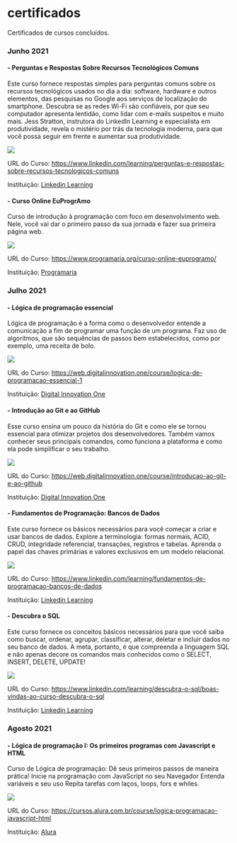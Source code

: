 # certificados

Certificados de cursos concluídos.


###  Junho 2021

#### - Perguntas e Respostas Sobre Recursos Tecnológicos Comuns

Este curso fornece respostas simples para perguntas comuns sobre os recursos tecnológicos usados no dia a dia: software, hardware e outros elementos, das pesquisas no Google aos serviços de localização do smartphone. Descubra se as redes Wi-Fi são confiáveis, por que seu computador apresenta lentidão, como lidar com e-mails suspeitos e muito mais. Jess Stratton, instrutora do LinkedIn Learning e especialista em produtividade, revela o mistério por trás da tecnologia moderna, para que você possa seguir em frente e aumentar sua produtividade.

![](certificados/perguntas-tecnologia.png)

URL do Curso: https://www.linkedin.com/learning/perguntas-e-respostas-sobre-recursos-tecnologicos-comuns


Instituição: [Linkedin Learning](https://www.linkedin.com/learning)

#### - Curso Online EuProgrAmo

Curso de introdução à programação com foco em desenvolvimento web. Nele, você vai dar o primeiro passo da sua jornada e fazer sua primeira página web.

![](certificados/eu-programo-programaria.png)

URL do Curso: https://www.programaria.org/curso-online-euprogramo/


Instituição: [Programaria](https://www.programaria.org)


###  Julho 2021

#### - Lógica de programação essencial

Lógica de programação é a forma como o desenvolvedor entende a comunicação a fim de programar uma função de um programa. Faz uso de algoritmos, que são sequências de passos bem estabelecidos, como por exemplo, uma receita de bolo.

![](certificados/logica-programacao-dio.png)

URL do Curso: https://web.digitalinnovation.one/course/logica-de-programacao-essencial-1

Instituição: [Digital Innovation One](https://digitalinnovation.one/)

#### - Introdução ao Git e ao GitHub

Esse curso ensina um pouco da história do Git e como ele se tornou essencial para otimizar projetos dos desenvolvedores. Também vamos conhecer seus principais comandos, como funciona a plataforma e como ela pode simplificar o seu trabalho.

![](certificados/git-github-dio.png)

URL do Curso: https://web.digitalinnovation.one/course/introducao-ao-git-e-ao-github

Instituição: [Digital Innovation One](https://digitalinnovation.one/)

#### - Fundamentos de Programação: Bancos de Dados

Este curso fornece os básicos necessários para você começar a criar e usar bancos de dados. Explore a terminologia: formas normais, ACID, CRUD, integridade referencial, transações, registros e tabelas. Aprenda o papel das chaves primárias e valores exclusivos em um modelo relacional. 

![](certificados/fundamentos-banco-de-dados.png)

URL do Curso: https://www.linkedin.com/learning/fundamentos-de-programacao-bancos-de-dados

Instituição: [Linkedin Learning](https://www.linkedin.com/learning)

#### - Descubra o SQL

Este curso fornece os conceitos básicos necessários para que você saiba como buscar, ordenar, agrupar, classificar, alterar, deletar e incluir dados no seu banco de dados. A meta, portanto, é que compreenda a linguagem SQL e não apenas decore os comandos mais conhecidos como o SELECT, INSERT, DELETE, UPDATE!

![](certificados/descubra-sql.png)

URL do Curso: https://www.linkedin.com/learning/descubra-o-sql/boas-vindas-ao-curso-descubra-o-sql

Instituição: [Linkedin Learning](https://www.linkedin.com/learning)


###  Agosto 2021

#### - Lógica de programação I: Os primeiros programas com Javascript e HTML

Curso de Lógica de programação:
Dê seus primeiros passos de maneira prática!
Inicie na programação com JavaScript no seu Navegador
Entenda variáveis e seu uso
Repita tarefas com laços, loops, fors e whiles.

![](certificados/certificado-alura.png)

URL do Curso: https://cursos.alura.com.br/course/logica-programacao-javascript-html

Instituição: [Alura](https://www.alura.com.br/)

